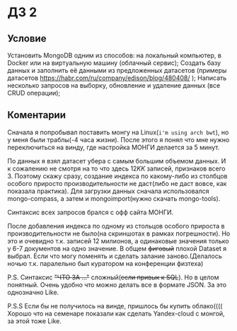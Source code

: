 # ДЗ 2
## Условие
Установить MongoDB одним из способов: на локальный компьютер, в Docker или на виртуальную машину (облачный сервис);
Создать базу данных и заполнить её данными из предложенных датасетов (примеры датасетов https://habr.com/ru/company/edison/blog/480408/ );
Написать несколько запросов на выборку, обновление и удаление данных (все CRUD операции);

## Коментарии
Сначала я попробывал поставить монгу на Linux(``i'm using arch bwt``), но у меня были траблы(-4 часа жизни). После этого я понял что мне нужно переключиться на винду, где настройка МОНГИ делается за 5 минут. 

По данных я взял датасет убера с самым большим объемом данных. И к сожалению не смотря на то что здесь $12KK$ записей, признаков всего 3. Поэтому скажу сразу, создание индекса по какому-либо из столбцов особого приросто производительности не даст(либо не даст вовсе, как показала практика). Для загрузки данных сначала использовался mongo-compass, а затем и mongoimport(нужно скачать mongo-tools). 

Синтаксис всех запросов брался с офф сайта МОНГИ. 

После добавления индекса по одному из стольцов особого прироста в производительности не было(на скриншотах в рамках погрешности). Но это и очевидно т.к. записей 12 милионов, а одинаковые значения только у 6-7 документов на одно значение. В общем ~~фиговый~~ плохой Dataset я выбрал. Если что могу поменять и сделать залание заново.(Делалось ночью т.к. паралельно был куратором на конференции физтеха)

P.S. Синтаксис ~~"ЧТО ЗА ..."~~ сложный(~~если привык к SQL~~). Но в целом понятный. Очень удобно что можно делать все в формате JSON. За это однозначно Like.

P.S.S Если бы не получилось на винде, пришлось бы купить облако(((( Хорошо что на семенаре показали как сделать Yandex-cloud с монгой, за этой тоже Like.
